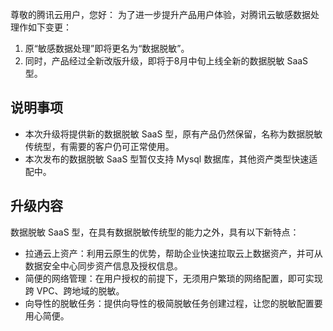 尊敬的腾讯云用户，您好：
为了进一步提升产品用户体验，对腾讯云敏感数据处理作如下变更：
1. 原“敏感数据处理”即将更名为“数据脱敏”。
2. 同时，产品经过全新改版升级，即将于8月中旬上线全新的数据脱敏 SaaS 型。

## 说明事项
- 本次升级将提供新的数据脱敏 SaaS 型，原有产品仍然保留，名称为数据脱敏传统型，有需要的客户仍可正常使用。
- 本次发布的数据脱敏 SaaS 型暂仅支持 Mysql 数据库，其他资产类型快速适配中。

## 升级内容
数据脱敏 SaaS 型，在具有数据脱敏传统型的能力之外，具有以下新特点：
- 拉通云上资产：利用云原生的优势，帮助企业快速拉取云上数据资产，并可从数据安全中心同步资产信息及授权信息。
- 简便的网络管理：在用户授权的前提下，无须用户繁琐的网络配置，即可实现跨 VPC、跨地域的脱敏。
- 向导性的脱敏任务：提供向导性的极简脱敏任务创建过程，让您的脱敏配置要用心简便。
